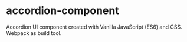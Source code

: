 # accordion-component
Accordion UI component created with Vanilla JavaScript (ES6) and CSS. Webpack as build tool.
